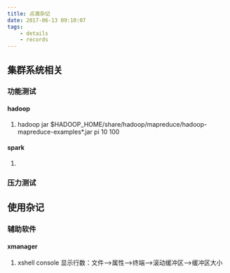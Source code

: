 ```yaml
---
title: 点滴杂记
date: 2017-06-13 09:10:07
tags:
    - details
    - records
---
```



## 集群系统相关
### 功能测试
#### hadoop
1. hadoop jar $HADOOP_HOME/share/hadoop/mapreduce/hadoop-mapreduce-examples*.jar pi 10 100

#### spark
1. 

### 压力测试




## 使用杂记
### 辅助软件
#### xmanager
1. xshell console 显示行数：文件-->属性-->终端-->滚动缓冲区-->缓冲区大小
